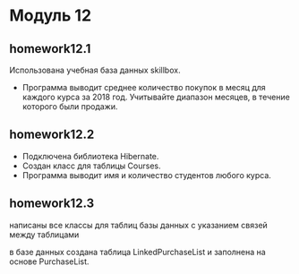 # Модуль 12

homework12.1
-
Использована учебная база данных skillbox.
- Программа выводит среднее количество покупок в месяц для каждого курса за 2018 год. Учитывайте диапазон месяцев, в течение которого были продажи.

homework12.2
-
- Подключена библиотека Hibernate. 
- Создан класс для таблицы Courses.
- Программа выводит имя и количество студентов любого курса.

homework12.3
-
написаны все классы для таблиц базы данных с указанием связей между таблицами

в базе данных создана таблица LinkedPurchaseList и заполнена на основе PurchaseList.
